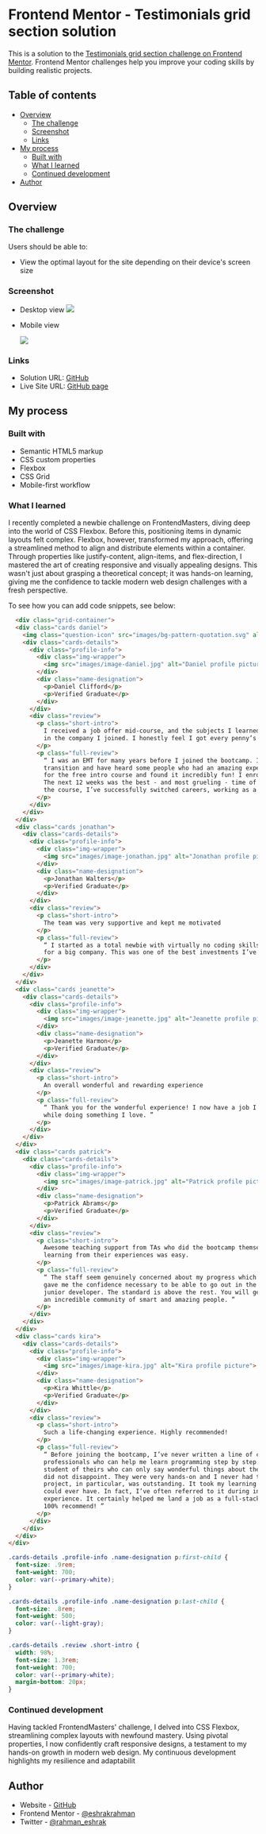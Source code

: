 # Frontend Mentor - Testimonials grid section solution

This is a solution to the [Testimonials grid section challenge on Frontend Mentor](https://www.frontendmentor.io/challenges/testimonials-grid-section-Nnw6J7Un7). Frontend Mentor challenges help you improve your coding skills by building realistic projects. 

## Table of contents

- [Overview](#overview)
  - [The challenge](#the-challenge)
  - [Screenshot](#screenshot)
  - [Links](#links)
- [My process](#my-process)
  - [Built with](#built-with)
  - [What I learned](#what-i-learned)
  - [Continued development](#continued-development)
- [Author](#author)



## Overview

### The challenge

Users should be able to:

- View the optimal layout for the site depending on their device's screen size

### Screenshot

- Desktop view
![](screenshoots/desktop_v.png)

- Mobile view

  ![](screenshoots/mobile_v.png)


### Links

- Solution URL: [GitHub](https://github.com/EshrakRahman/Frontend-Mentor---Testimonials-grid-section)
- Live Site URL: [GitHub page](https://eshrakrahman.github.io/Frontend-Mentor---Testimonials-grid-section/)

## My process

### Built with

- Semantic HTML5 markup
- CSS custom properties
- Flexbox
- CSS Grid
- Mobile-first workflow

### What I learned

I recently completed a newbie challenge on FrontendMasters, diving deep into the world of CSS Flexbox. Before this, positioning items in dynamic layouts felt complex. Flexbox, however, transformed my approach, offering a streamlined method to align and distribute elements within a container. Through properties like justify-content, align-items, and flex-direction, I mastered the art of creating responsive and visually appealing designs. This wasn't just about grasping a theoretical concept; it was hands-on learning, giving me the confidence to tackle modern web design challenges with a fresh perspective.

To see how you can add code snippets, see below:

```html
  <div class="grid-container">
  <div class="cards daniel">
    <img class="question-icon" src="images/bg-pattern-quotation.svg" alt="Question mark icon at the back with transparency">
    <div class="cards-details">
      <div class="profile-info">
        <div class="img-wrapper">
          <img src="images/image-daniel.jpg" alt="Daniel profile picture">
        </div>
        <div class="name-designation">
          <p>Daniel Clifford</p>
          <p>Verified Graduate</p>
        </div>
      </div>
      <div class="review">
        <p class="short-intro">
          I received a job offer mid-course, and the subjects I learned were current, if not more so,
          in the company I joined. I honestly feel I got every penny’s worth.
        </p>
        <p class="full-review">
          “ I was an EMT for many years before I joined the bootcamp. I’ve been looking to make a
          transition and have heard some people who had an amazing experience here. I signed up
          for the free intro course and found it incredibly fun! I enrolled shortly thereafter.
          The next 12 weeks was the best - and most grueling - time of my life. Since completing
          the course, I’ve successfully switched careers, working as a Software Engineer at a VR startup. ”
        </p>
      </div>
    </div>
  </div>
  <div class="cards jonathan">
    <div class="cards-details">
      <div class="profile-info">
        <div class="img-wrapper">
          <img src="images/image-jonathan.jpg" alt="Jonathan profile picture">
        </div>
        <div class="name-designation">
          <p>Jonathan Walters</p>
          <p>Verified Graduate</p>
        </div>
      </div>
      <div class="review">
        <p class="short-intro">
          The team was very supportive and kept me motivated
        </p>
        <p class="full-review">
          “ I started as a total newbie with virtually no coding skills. I now work as a mobile engineer
          for a big company. This was one of the best investments I’ve made in myself. ”
        </p>
      </div>
    </div>
  </div>
  <div class="cards jeanette">
    <div class="cards-details">
      <div class="profile-info">
        <div class="img-wrapper">
          <img src="images/image-jeanette.jpg" alt="Jeanette profile picture">
        </div>
        <div class="name-designation">
          <p>Jeanette Harmon</p>
          <p>Verified Graduate</p>
        </div>
      </div>
      <div class="review">
        <p class="short-intro">
          An overall wonderful and rewarding experience
        </p>
        <p class="full-review">
          “ Thank you for the wonderful experience! I now have a job I really enjoy, and make a good living
          while doing something I love. ”
        </p>
      </div>
    </div>
  </div>
  <div class="cards patrick">
    <div class="cards-details">
      <div class="profile-info">
        <div class="img-wrapper">
          <img src="images/image-patrick.jpg" alt="Patrick profile picture">
        </div>
        <div class="name-designation">
          <p>Patrick Abrams</p>
          <p>Verified Graduate</p>
        </div>
      </div>
      <div class="review">
        <p class="short-intro">
          Awesome teaching support from TAs who did the bootcamp themselves. Getting guidance from them and
          learning from their experiences was easy.
        </p>
        <p class="full-review">
          “ The staff seem genuinely concerned about my progress which I find really refreshing. The program
          gave me the confidence necessary to be able to go out in the world and present myself as a capable
          junior developer. The standard is above the rest. You will get the personal attention you need from
          an incredible community of smart and amazing people. ”
        </p>
      </div>
    </div>
  </div>
  <div class="cards kira">
    <div class="cards-details">
      <div class="profile-info">
        <div class="img-wrapper">
          <img src="images/image-kira.jpg" alt="Kira profile picture">
        </div>
        <div class="name-designation">
          <p>Kira Whittle</p>
          <p>Verified Graduate</p>
        </div>
      </div>
      <div class="review">
        <p class="short-intro">
          Such a life-changing experience. Highly recommended!
        </p>
        <p class="full-review">
          “ Before joining the bootcamp, I’ve never written a line of code. I needed some structure from
          professionals who can help me learn programming step by step. I was encouraged to enroll by a former
          student of theirs who can only say wonderful things about the program. The entire curriculum and staff
          did not disappoint. They were very hands-on and I never had to wait long for assistance. The agile team
          project, in particular, was outstanding. It took my learning to the next level in a way that no tutorial
          could ever have. In fact, I’ve often referred to it during interviews as an example of my development
          experience. It certainly helped me land a job as a full-stack developer after receiving multiple offers.
          100% recommend! ”
        </p>
      </div>
    </div>
  </div>
</div>
```
```css
.cards-details .profile-info .name-designation p:first-child {
  font-size: .9rem;
  font-weight: 700;
  color: var(--primary-white);
}

.cards-details .profile-info .name-designation p:last-child {
  font-size: .8rem;
  font-weight: 500;
  color: var(--light-gray);
}

.cards-details .review .short-intro {
  width: 98%;
  font-size: 1.3rem;
  font-weight: 700;
  color: var(--primary-white);
  margin-bottom: 20px;
}
```


### Continued development

Having tackled FrontendMasters' challenge, I delved into CSS Flexbox, streamlining complex layouts with newfound mastery. Using pivotal properties, I now confidently craft responsive designs, a testament to my hands-on growth in modern web design. My continuous development highlights my resilience and adaptabilit

## Author

- Website - [GitHub](https://www.github.com/eshrakrahman)
- Frontend Mentor - [@eshrakrahman](https://www.frontendmentor.io/profile/eshrakrahman)
- Twitter - [@rahman_eshrak](https://www.twitter.com/rahman_eshrak)
